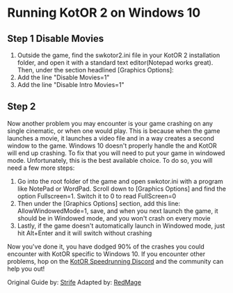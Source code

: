 # Running KotOR 2 on Windows 10

## Step 1 Disable Movies

1. Outside the game, find the swkotor2.ini file in your KotOR 2 installation folder, and open it with a standard text editor(Notepad works great). Then, under the section headlined [Graphics Options]:
2. Add the line "Disable Movies=1"
3. Add the line "Disable Intro Movies=1"

## Step 2

Now another problem you may encounter is your game crashing on any single cinematic, or when one would play. This is because when the game launches a movie, it launches a video file and in a way creates a second window to the game. Windows 10 doesn't properly handle the  and KotOR will end up crashing. To fix that you will need to put your game in windowed mode. Unfortunately, this is the best available choice. To do so, you will need a few more steps:

1. Go into the root folder of the game and open swkotor.ini with a program like NotePad or WordPad. Scroll down to [Graphics Options] and find the option Fullscreen=1. Switch it to 0 to read FullScreen=0
2. Then under the [Graphics Options] section, add this line: AllowWindowedMode=1, save, and when you next launch the game, it should be in Windowed mode, and you won't crash on every movie
3. Lastly, if the game doesn't automatically launch in Windowed mode, just hit Alt+Enter and it will switch without crashing

Now you've done it, you have dodged 90% of the crashes you could encounter with KotOR specific to Windows 10. If you encounter other problems, hop on the [KotOR Speedrunning Discord](http://discord.gg/Q2uPRVu) and the community can help you out!


Original Guide by: [Strife](https://www.speedrun.com/users/Strife)
Adapted by: [RedMage](https://www.speedrun.com/users/redmage08)
